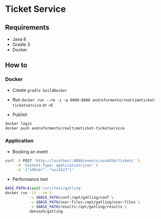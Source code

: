 # Ticket Service

## Requirements

- Java 8
- Gradle 3
- Docker

## How to

### Docker

- Create `gradle buildDocker`

- Run `docker run --rm -i -p 8080:8080 andreformento/realtimeticket-ticketservice` or -d

- Publish
```bash
docker login
docker push andreformento/realtimeticket-ticketservice
```

### Application

- Booking an event

```bash
curl -X POST 'http://localhost:8080/events/uuid456/tickets' \
     -H 'Content-Type: application/json' \
     -d '{"idUser": "uuid123"}'
```

- Performance test
```bash
BASE_PATH=$(pwd)'/src/test/gatling'
docker run -it --rm \
           -v $BASE_PATH/conf:/opt/gatling/conf \
           -v $BASE_PATH/user-files:/opt/gatling/user-files \
           -v $BASE_PATH/results:/opt/gatling/results \
           denvazh/gatling
```
